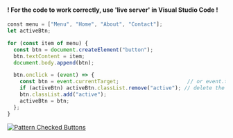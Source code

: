 #### ! For the code to work correctly, use 'live server' in Visual Studio Code !

```js
﻿const menu = ["Menu", "Home", "About", "Contact"];
let activeBtn;

for (const item of menu) {
  const btn = document.createElement("button");
  btn.textContent = item;
  document.body.append(btn);

  btn.onclick = (event) => {
    const btn = event.currentTarget;                      // or event.target
    if (activeBtn) activeBtn.classList.remove("active"); // delete the old active button
    btn.classList.add("active");
    activeBtn = btn;
  };
}
```
[![Pattern Checked Buttons](https://github.com/AndriiKot/1VanillaJS__Cooks/blob/main/_001_checked_buttons/__demo__/__v1_0_0__.png)](https://github.com/AndriiKot/VanillaJS__Cooks/blob/main/_001_checked_buttons/_00-0__Best__Praxe__)

